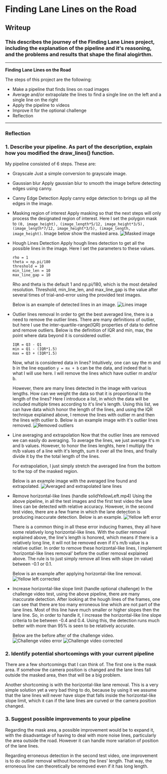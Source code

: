 # **Finding Lane Lines on the Road** 

## Writeup

### This describes the journey of the Finding Lane Lines project, including the explanation of the pipeline and it's reasoning, and the problems and results that shape the final alogirthm.

---

**Finding Lane Lines on the Road**

The steps of this project are the following:
* Make a pipeline that finds lines on road images
* Average and/or extrapolate the lines to find a single line on the left and a single line on the right
* Apply the pipeline to videos
* Improve it for the optional challenge
* Reflection

---

### Reflection

### 1. Describe your pipeline. As part of the description, explain how you modified the draw_lines() function.

My pipeline consisted of 6 steps. These are:
- Grayscale
  Just a simple conversion to grayscale image. 

- Gaussian blur
  Apply gaussian blur to smooth the image before detecting edges using canny.

- Canny Edge Detection
  Apply canny edge detection to brings up all the edges in the image.

- Masking region of interest
  Apply masking so that the next steps will only process the designated region of interest. Here I set the polygon mask to `(0, image_height), (image_length*5/12, image_height*3/5), (image_length*7/12, image_height*3/5), (image_length, image_height)`. Image below show the masked area.
  ![Masked image](writeup_images/masked_image.jpg)

- Hough Lines Detection
  Apply hough lines detection to get all the possible lines in the image. Here I set the parameters to these values.
  ```
  rho = 1
  theta = np.pi/180
  threshold = 10
  min_line_len = 10
  max_line_gap = 10
  ```
  Rho and theta is the default 1 and np.pi/180, which is the most detailed resolution. Threshold, min_line_len, and max_line_gap is the value after several times of trial-and-error using the provided test images.

  Below is an example of detected lines in an image.
  ![Lines image](writeup_images/lines_image.jpg)

- Outlier lines removal
  In order to get the best averaged line, there is a need to remove the outlier lines. There are many definitions of outlier, but here I use the inter-quartile-range(IQR) properties of data to define and remove outliers. Below is the definition of IQR and min, max, the point where data beyond it is considered outlier.
  ```
  IQR = Q3 - Q1
  min = Q1 - (IQR*1.5)
  max = Q3 + (IQR*1.5)
  ``` 
  Now, what is considered data in lines? Intuitively, one can say the m and b in the line equation `y = mx + b` can be the data, and indeed that is what I will use here. I will remove the lines which have outlier m and/or b.

  However, there are many lines detected in the image with various lengths. How can we weight the data so that it is proportional to the length of the lines? Here I introduce a list, in which the data will be included multiple times according to it's line's length. Using this list, we can have data which honor the length of the lines, and using the IQR technique explained above, I remove the lines with outlier m and then the lines with outlier b. Below is an example image with it's outlier lines removed.
  ![Removed outliers](writeup_images/removed_outliers.jpg)

- Line averaging and extrapolation
  Now that the outlier lines are removed we can easily do averaging. To average the lines, we just average it's m and b values. However, to honor the lines lenghts, here I multiply the m/b values of a line with it's length, sum it over all the lines, and finally divide it by the the total length of the lines.

  For extrapolation, I just simply stretch the averaged line from the bottom to the top of the masked region.
  
  Below is an example image with the averaged line found and extrapolated.
  ![Averaged and extrapolated lane lines](writeup_images/averaged_extrapolated.jpg)

- Remove horizontal-like lines (handle solidYellowLeft.mp4)
  Using the above pipeline, in all the test images and the first test video the lane lines can be detected with relative accuracy. However, in the second test video, there are a few frame in which the lane detection is producing inaccurate detection. Below is an example.
  ![Yellow left error](writeup_images/yellow_left_error.jpg)

  There is a common thing in all these error inducing frames, they all have some relatively long horizontal-like lines. With the outlier removal explained above, the line's length is honored, which means if there is a relatively long line, it will not be removed even if it's m/b value is a relative outlier. In order to remove these horizontal-like lines, I implement 'horizontal-like lines removal' before the outlier removal explained above. The rule is to just simply remove all lines with slope (m value) between -0.1 or 0.1.

  Below is an example after applying horizontal-like line removal.
  ![Yellow left corrected](writeup_images/yellow_left_corrected.jpg)

- Increase horizontal-like slope limit (handle optional challenge)
  In the challenge video test, using the above pipeline, there are many inaccurate detection. After looking at the hough lines of the frames, one can see that there are too many erroneous line which are not part of the lane lines. Most of this line have much smaller or higher slopes then the lane line. So, in order to handle it, I increase the horizontal-like line slope criteria to be between -0.4 and 0.4. Using this, the detection runs much better with more than 95% is seen to be relatively accurate.

  Below are the before after of the challenge video.
  ![Challenge video error](writeup_images/challenge_before.jpg)
  ![Challenge video corrected](writeup_images/challenge_after.jpg)

### 2. Identify potential shortcomings with your current pipeline

There are a few shortcomings that I can think of. The first one is the mask area. If somehow the camera position is changed and the lane lines fall outside the masked area, then that will be a big problem.

Another shortcoming is with the horizontal-like lane removal. This is a very simple solution yet a very bad thing to do, because by using it we assume that the lane lines will never have slope that falls inside the horizontal-like slope limit, which it can if the lane lines are curved or the camera position changed.

### 3. Suggest possible improvements to your pipeline

Regarding the mask area, a possible improvement would be to expand it, with the disadvantage of having to deal with more noise lines, particularly the area outside the road. However it can handle more variation of position of the lane lines.

Regarding erroneous detection in the second test video, one improvement is to do outlier removal without honoring the lines' length. That way, the erroneous line can theoretically be removed even if it has long length.
